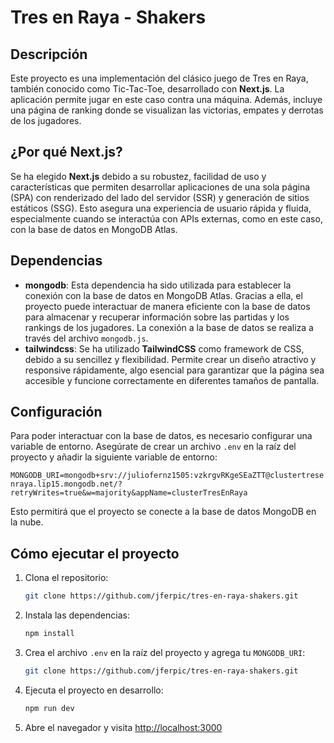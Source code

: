# Tres en Raya - Shakers

## Descripción

Este proyecto es una implementación del clásico juego de Tres en Raya, también conocido como Tic-Tac-Toe, desarrollado con **Next.js**. La aplicación permite jugar en este caso contra una máquina. Además, incluye una página de ranking donde se visualizan las victorias, empates y derrotas de los jugadores.

## ¿Por qué Next.js?

Se ha elegido **Next.js** debido a su robustez, facilidad de uso y características que permiten desarrollar aplicaciones de una sola página (SPA) con renderizado del lado del servidor (SSR) y generación de sitios estáticos (SSG). Esto asegura una experiencia de usuario rápida y fluida, especialmente cuando se interactúa con APIs externas, como en este caso, con la base de datos en MongoDB Atlas.

## Dependencias

- **mongodb**: Esta dependencia ha sido utilizada para establecer la conexión con la base de datos en MongoDB Atlas. Gracias a ella, el proyecto puede interactuar de manera eficiente con la base de datos para almacenar y recuperar información sobre las partidas y los rankings de los jugadores. La conexión a la base de datos se realiza a través del archivo `mongodb.js`.
- **tailwindcss**: Se ha utilizado **TailwindCSS** como framework de CSS, debido a su sencillez y flexibilidad. Permite crear un diseño atractivo y responsive rápidamente, algo esencial para garantizar que la página sea accesible y funcione correctamente en diferentes tamaños de pantalla.

## Configuración

Para poder interactuar con la base de datos, es necesario configurar una variable de entorno. Asegúrate de crear un archivo `.env` en la raíz del proyecto y añadir la siguiente variable de entorno:

`MONGODB_URI=mongodb+srv://juliofernz1505:vzkrgvRKgeSEaZTT@clustertresenraya.lip15.mongodb.net/?retryWrites=true&w=majority&appName=clusterTresEnRaya`

Esto permitirá que el proyecto se conecte a la base de datos MongoDB en la nube.

## Cómo ejecutar el proyecto

1. Clona el repositorio:

   ```bash
   git clone https://github.com/jferpic/tres-en-raya-shakers.git

   ```

2. Instala las dependencias:

   ```bash
   npm install

   ```

3. Crea el archivo `.env` en la raíz del proyecto y agrega tu `MONGODB_URI`:

   ```bash
   git clone https://github.com/jferpic/tres-en-raya-shakers.git

   ```

4. Ejecuta el proyecto en desarrollo:

   ```bash
   npm run dev

   ```

5. Abre el navegador y visita [http://localhost:3000](http://localhost:3000)
